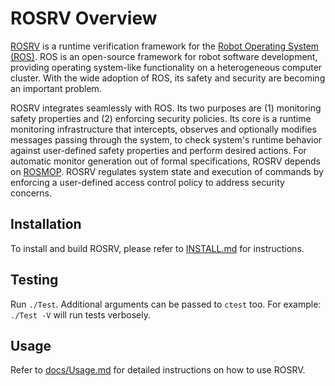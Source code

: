 # ROSRV Overview

[ROSRV](http://fsl.cs.illinois.edu/ROSRV) is a runtime verification framework 
for the [Robot Operating System (ROS)](http://www.ros.org/). ROS is an 
open-source framework for robot software development, providing operating 
system-like functionality on a heterogeneous computer cluster. With the wide 
adoption of ROS, its safety and security are becoming an important problem. 

ROSRV integrates seamlessly with ROS. Its two purposes are (1) monitoring 
safety properties and (2) enforcing security policies. Its core is a runtime 
monitoring infrastructure that intercepts, observes and optionally modifies 
messages passing through the system, to check system's runtime behavior against 
user-defined safety properties and perform desired actions. For automatic 
monitor generation out of formal specifications, ROSRV depends on 
[ROSMOP](http://fsl.cs.illinois.edu/index.php/ROSMOP). ROSRV regulates system 
state and execution of commands by enforcing a user-defined access control 
policy to address security concerns.

## Installation

To install and build ROSRV, please refer to [INSTALL.md](INSTALL.md) for 
instructions.

## Testing

Run `./Test`. Additional arguments can be passed to `ctest` too. For example:
`./Test -V` will run tests verbosely.

## Usage

Refer to [docs/Usage.md](docs/Usage.md) for detailed instructions on how to use 
ROSRV.
